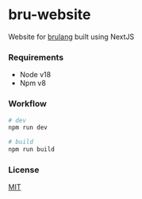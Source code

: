 # bru-website
Website for [brulang](https://www.brulang.org) built using NextJS

### Requirements
* Node v18
* Npm v8

### Workflow
```bash
# dev
npm run dev

# build
npm run build
```

### License
[MIT](license.md)
